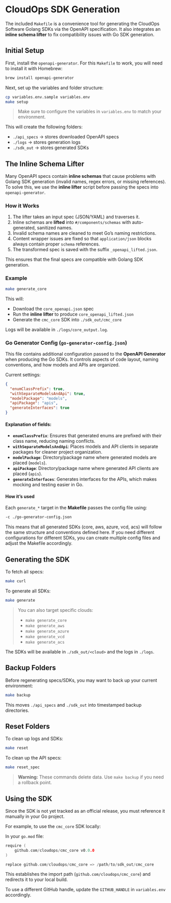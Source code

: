 # CloudOps SDK Generation

The included `Makefile` is a convenience tool for generating the CloudOps Software Golang SDKs via the OpenAPI specification. It also integrates an **inline schema lifter** to fix compatibility issues with Go SDK generation.

## Initial Setup

First, install the `openapi-generator`. For this `Makefile` to work, you will need to install it with Homebrew:

```bash
brew install openapi-generator
```

Next, set up the variables and folder structure:

```bash
cp variables.env.sample variables.env
make setup
```

> Make sure to configure the variables in `variables.env` to match your environment.

This will create the following folders:

* `./api_specs` → stores downloaded OpenAPI specs
* `./logs` → stores generation logs
* `./sdk_out` → stores generated SDKs

## The Inline Schema Lifter

Many OpenAPI specs contain **inline schemas** that cause problems with Golang SDK generation (invalid names, regex errors, or missing references). To solve this, we use the **inline lifter** script before passing the specs into `openapi-generator`.

### How it Works

1. The lifter takes an input spec (JSON/YAML) and traverses it.
2. Inline schemas are **lifted** into `#/components/schemas` with auto-generated, sanitized names.
3. Invalid schema names are cleaned to meet Go’s naming restrictions.
4. Content wrapper issues are fixed so that `application/json` blocks always contain proper `schema` references.
5. The transformed spec is saved with the suffix `_openapi_lifted.json`.

This ensures that the final specs are compatible with Golang SDK generation.

### Example

```bash
make generate_core
```

This will:

* Download the `core_openapi.json` spec
* Run the **inline lifter** to produce `core_openapi_lifted.json`
* Generate the `cmc_core` SDK into `./sdk_out/cmc_core`

Logs will be available in `./logs/core_output.log`.

### Go Generator Config (`go-generator-config.json`)

This file contains additional configuration passed to the **OpenAPI Generator** when producing the Go SDKs.
It controls aspects of code layout, naming conventions, and how models and APIs are organized.

Current settings:

```json
{
  "enumClassPrefix": true,
  "withSeparateModelsAndApi": true,
  "modelPackage": "models",
  "apiPackage": "apis",
  "generateInterfaces": true
}
```

#### Explanation of fields:

* **`enumClassPrefix`**: Ensures that generated enums are prefixed with their class name, reducing naming conflicts.
* **`withSeparateModelsAndApi`**: Places models and API clients in separate packages for cleaner project organization.
* **`modelPackage`**: Directory/package name where generated models are placed (`models`).
* **`apiPackage`**: Directory/package name where generated API clients are placed (`apis`).
* **`generateInterfaces`**: Generates interfaces for the APIs, which makes mocking and testing easier in Go.

#### How it’s used

Each `generate_*` target in the **Makefile** passes the config file using:

```bash
-c ./go-generator-config.json
```

This means that all generated SDKs (core, aws, azure, vcd, acs) will follow the same structure and conventions defined here.
If you need different configurations for different SDKs, you can create multiple config files and adjust the Makefile accordingly.

## Generating the SDK

To fetch all specs:

```bash
make curl
```

To generate all SDKs:

```bash
make generate
```

> You can also target specific clouds:
>
> * `make generate_core`
> * `make generate_aws`
> * `make generate_azure`
> * `make generate_vcd`
> * `make generate_acs`

The SDKs will be available in `./sdk_out/<cloud>` and the logs in `./logs`.

## Backup Folders

Before regenerating specs/SDKs, you may want to back up your current environment:

```bash
make backup
```

This moves `./api_specs` and `./sdk_out` into timestamped backup directories.

## Reset Folders

To clean up logs and SDKs:

```bash
make reset
```

To clean up the API specs:

```bash
make reset_spec
```

> **Warning:** These commands delete data. Use `make backup` if you need a rollback point.

## Using the SDK

Since the SDK is not yet tracked as an official release, you must reference it manually in your Go project.

For example, to use the `cmc_core` SDK locally:

In your `go.mod` file:

```go
require (
    github.com/cloudops/cmc_core v0.0.0
)

replace github.com/cloudops/cmc_core => /path/to/sdk_out/cmc_core
```

This establishes the import path (`github.com/cloudops/cmc_core`) and redirects it to your local build.

To use a different GitHub handle, update the `GITHUB_HANDLE` in `variables.env` accordingly.
